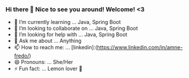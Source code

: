 ### Hi there 👋 Nice to see you around! Welcome! <3 


- 🌱 I’m currently learning ... Java, Spring Boot
- 👯 I’m looking to collaborate on ... Java, Spring Boot
- 🤔 I’m looking for help with ... Java, Spring Boot
- 💬 Ask me about ... Anything
- 📫 How to reach me: ... [linkedin]:(https://www.linkedin.com/in/amne-fredo/)
- 😄 Pronouns: ... She/Her
- ⚡ Fun fact: ... Lemon lover 🍋

